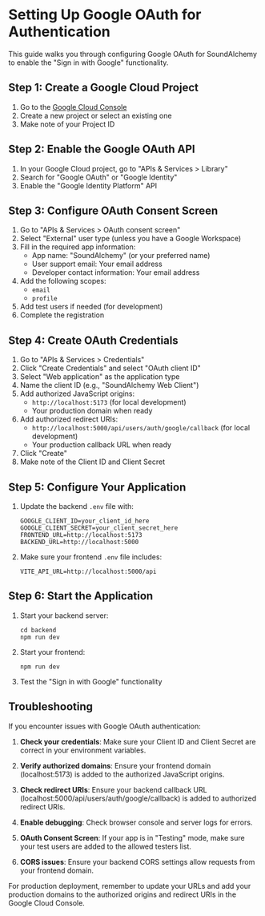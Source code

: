 # Setting Up Google OAuth for Authentication

This guide walks you through configuring Google OAuth for SoundAlchemy to enable the "Sign in with Google" functionality.

## Step 1: Create a Google Cloud Project

1. Go to the [Google Cloud Console](https://console.cloud.google.com/)
2. Create a new project or select an existing one
3. Make note of your Project ID

## Step 2: Enable the Google OAuth API

1. In your Google Cloud project, go to "APIs & Services > Library"
2. Search for "Google OAuth" or "Google Identity"
3. Enable the "Google Identity Platform" API

## Step 3: Configure OAuth Consent Screen

1. Go to "APIs & Services > OAuth consent screen"
2. Select "External" user type (unless you have a Google Workspace)
3. Fill in the required app information:
   - App name: "SoundAlchemy" (or your preferred name)
   - User support email: Your email address
   - Developer contact information: Your email address
4. Add the following scopes:
   - `email`
   - `profile`
5. Add test users if needed (for development)
6. Complete the registration

## Step 4: Create OAuth Credentials

1. Go to "APIs & Services > Credentials"
2. Click "Create Credentials" and select "OAuth client ID"
3. Select "Web application" as the application type
4. Name the client ID (e.g., "SoundAlchemy Web Client")
5. Add authorized JavaScript origins:
   - `http://localhost:5173` (for local development)
   - Your production domain when ready
6. Add authorized redirect URIs:
   - `http://localhost:5000/api/users/auth/google/callback` (for local development)
   - Your production callback URL when ready
7. Click "Create"
8. Make note of the Client ID and Client Secret

## Step 5: Configure Your Application

1. Update the backend `.env` file with:
   ```
   GOOGLE_CLIENT_ID=your_client_id_here
   GOOGLE_CLIENT_SECRET=your_client_secret_here
   FRONTEND_URL=http://localhost:5173
   BACKEND_URL=http://localhost:5000
   ```

2. Make sure your frontend `.env` file includes:
   ```
   VITE_API_URL=http://localhost:5000/api
   ```

## Step 6: Start the Application

1. Start your backend server:
   ```
   cd backend
   npm run dev
   ```

2. Start your frontend:
   ```
   npm run dev
   ```

3. Test the "Sign in with Google" functionality

## Troubleshooting

If you encounter issues with Google OAuth authentication:

1. **Check your credentials**: Make sure your Client ID and Client Secret are correct in your environment variables.

2. **Verify authorized domains**: Ensure your frontend domain (localhost:5173) is added to the authorized JavaScript origins.

3. **Check redirect URIs**: Ensure your backend callback URL (localhost:5000/api/users/auth/google/callback) is added to authorized redirect URIs.

4. **Enable debugging**: Check browser console and server logs for errors.

5. **OAuth Consent Screen**: If your app is in "Testing" mode, make sure your test users are added to the allowed testers list.

6. **CORS issues**: Ensure your backend CORS settings allow requests from your frontend domain.

For production deployment, remember to update your URLs and add your production domains to the authorized origins and redirect URIs in the Google Cloud Console. 